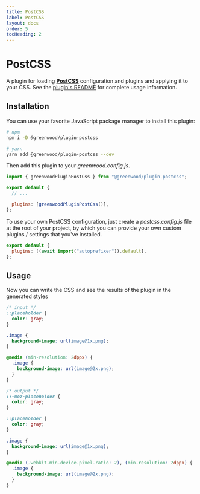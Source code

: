 ```yaml
---
title: PostCSS
label: PostCSS
layout: docs
order: 5
tocHeading: 2
---
```


# PostCSS

A plugin for loading [**PostCSS**](https://postcss.org/) configuration and plugins and applying it to your CSS. See the [plugin's README](https://github.com/ProjectEvergreen/greenwood/tree/master/packages/plugin-postcss) for complete usage information.

## Installation

You can use your favorite JavaScript package manager to install this plugin:

```bash
# npm
npm i -D @greenwood/plugin-postcss

# yarn
yarn add @greenwood/plugin-postcss --dev
```

Then add this plugin to your _greenwood.config.js_.

```js
import { greenwoodPluginPostCss } from "@greenwood/plugin-postcss";

export default {
  // ...

  plugins: [greenwoodPluginPostCss()],
};
```

To use your own PostCSS configuration, just create a _postcss.config.js_ file at the root of your project, by which you can provide your own custom plugins / settings that you've installed.

```js
export default {
  plugins: [(await import("autoprefixer")).default],
};
```

## Usage

Now you can write the CSS and see the results of the plugin in the generated styles

```css
/* input */
::placeholder {
  color: gray;
}

.image {
  background-image: url(image@1x.png);
}

@media (min-resolution: 2dppx) {
  .image {
    background-image: url(image@2x.png);
  }
}
```

```css
/* output */
::-moz-placeholder {
  color: gray;
}

::placeholder {
  color: gray;
}

.image {
  background-image: url(image@1x.png);
}

@media (-webkit-min-device-pixel-ratio: 2), (min-resolution: 2dppx) {
  .image {
    background-image: url(image@2x.png);
  }
}
```
